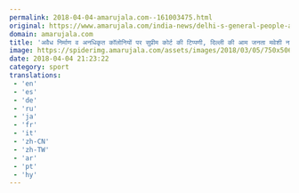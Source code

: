 ```yaml
---
permalink: 2018-04-04-amarujala.com--161003475.html
original: https://www.amarujala.com/india-news/delhi-s-general-people-are-not-cattle-says-supreme-court?utm_source=rssfeed&utm_medium=Referral&utm_campaign=rssfeed
domain: amarujala.com
title: 'अवैध निर्माण व अनधिकृत कॉलोनियों पर सुप्रीम कोर्ट की टिप्पणी, दिल्ली की आम जनता मवेशी नहीं - Amarujala'
image: https://spiderimg.amarujala.com/assets/images/2018/03/05/750x506/supreme-court-of-india_1520242095.jpeg
date: 2018-04-04 21:23:22
category: sport
translations: 
 - 'en'
 - 'es'
 - 'de'
 - 'ru'
 - 'ja'
 - 'fr'
 - 'it'
 - 'zh-CN'
 - 'zh-TW'
 - 'ar'
 - 'pt'
 - 'hy'
---
```


